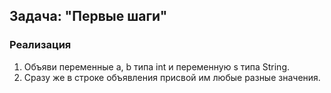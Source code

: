 ## Задача: "Первые шаги"

### Реализация
1. Объяви переменные a, b типа int и переменную s типа String.
2. Сразу же в строке объявления присвой им любые разные значения.
